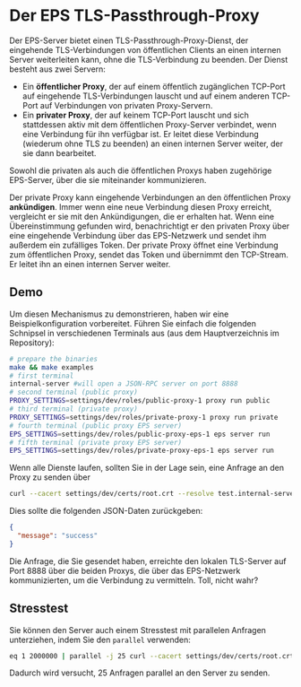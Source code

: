 # Der EPS TLS-Passthrough-Proxy

Der EPS-Server bietet einen TLS-Passthrough-Proxy-Dienst, der eingehende TLS-Verbindungen von öffentlichen Clients an einen internen Server weiterleiten kann, ohne die TLS-Verbindung zu beenden. Der Dienst besteht aus zwei Servern:

* Ein **öffentlicher Proxy**, der auf einem öffentlich zugänglichen TCP-Port auf eingehende TLS-Verbindungen lauscht und auf einem anderen TCP-Port auf Verbindungen von privaten Proxy-Servern.
* Ein **privater Proxy**, der auf keinem TCP-Port lauscht und sich stattdessen aktiv mit dem öffentlichen Proxy-Server verbindet, wenn eine Verbindung für ihn verfügbar ist. Er leitet diese Verbindung (wiederum ohne TLS zu beenden) an einen internen Server weiter, der sie dann bearbeitet.

Sowohl die privaten als auch die öffentlichen Proxys haben zugehörige EPS-Server, über die sie miteinander kommunizieren. 

Der private Proxy kann eingehende Verbindungen an den öffentlichen Proxy **ankündigen**. Immer wenn eine neue Verbindung diesen Proxy erreicht, vergleicht er sie mit den Ankündigungen, die er erhalten hat. Wenn eine Übereinstimmung gefunden wird, benachrichtigt er den privaten Proxy über eine eingehende Verbindung über das EPS-Netzwerk und sendet ihm außerdem ein zufälliges Token. Der private Proxy öffnet eine Verbindung zum öffentlichen Proxy, sendet das Token und übernimmt den TCP-Stream. Er leitet ihn an einen internen Server weiter.

## Demo

Um diesen Mechanismus zu demonstrieren, haben wir eine Beispielkonfiguration vorbereitet. Führen Sie einfach die folgenden Schnipsel in verschiedenen Terminals aus (aus dem Hauptverzeichnis im Repository):

```bash
# prepare the binaries
make && make examples
# first terminal
internal-server #will open a JSON-RPC server on port 8888
# second terminal (public proxy)
PROXY_SETTINGS=settings/dev/roles/public-proxy-1 proxy run public
# third terminal (private proxy)
PROXY_SETTINGS=settings/dev/roles/private-proxy-1 proxy run private
# fourth terminal (public proxy EPS server)
EPS_SETTINGS=settings/dev/roles/public-proxy-eps-1 eps server run
# fifth terminal (private proxy EPS server)
EPS_SETTINGS=settings/dev/roles/private-proxy-eps-1 eps server run
```

Wenn alle Dienste laufen, sollten Sie in der Lage sein, eine Anfrage an den Proxy zu senden über

```bash
curl --cacert settings/dev/certs/root.crt --resolve test.internal-server.local:4433:127.0.0.1 https://test.internal-server.local:4433/jsonrpc | jq .

```

Dies sollte die folgenden JSON-Daten zurückgeben:

```json
{
  "message": "success"
}
```

Die Anfrage, die Sie gesendet haben, erreichte den lokalen TLS-Server auf Port 8888 über die beiden Proxys, die über das EPS-Netzwerk kommunizierten, um die Verbindung zu vermitteln. Toll, nicht wahr?

## Stresstest

Sie können den Server auch einem Stresstest mit parallelen Anfragen unterziehen, indem Sie den `parallel`
verwenden:

```bash
eq 1 2000000 | parallel -j 25 curl --cacert settings/dev/certs/root.crt --resolve test.internal-server.local:4433:127.0.0.1 https://test.internal-server.local:4433/jsonrpc --data "{}"
```

Dadurch wird versucht, 25 Anfragen parallel an den Server zu senden.
